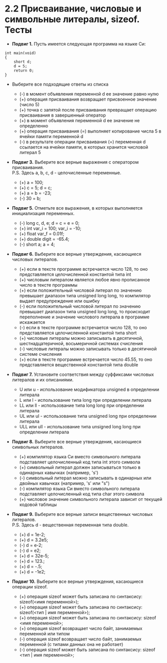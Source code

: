 # 2.2 Присваивание, числовые и символьные литералы, sizeof. Тесты

* **Подвиг 1.** Пусть имеется следующая программа на языке Си:  

```// Подвиг 1 - листинг к заданию
int main(void)  
{  
    short d;  
    d = 5;  
    return 0;  
}  
```

* Выберите все подходящие ответы из списка
  * (-) в момент объявления переменной d ее значение равно нулю
  * (+) операция присваивания возвращает присвоенное значение (число 5)
  * (+) точка с запятой после присваивания превращает операцию присваивания в завершенный оператор
  * (+) в момент объявления переменной d ее значение не определенно
  * (+) операция присваивания (=) выполняет копирование числа 5 в ячейки памяти переменной d
  * (-) в результате операции присваивания (=) переменная d ссылается на ячейки памяти, в которых хранится числовой литерал 5

* **Подвиг 3.** Выберите все верные выражения с оператором присваивания.  
P.S. Здесь a, b, c, d - целочисленные переменные.  
  * (+) a = 100;
  * (+) с = 5; d = c;
  * (+) a = b = -23;
  * (-) 30 = b;

* **Подвиг 5.** Отметьте все выражения, в которых выполняется инициализация переменных.
  * (-) long c, d, e; d = c = e = 0;
  * (+) int var_i = 100; var_i = -10;
  * (+) float var_f = 0.01f;
  * (+) double digit = -65.4;
  * (-) short a; a = 4;

* **Подвиг 6.** Выберите все верные утверждения, касающиеся числовых литералов.
  * (+) если в тексте программе встречается число 128, то оно представляется целочисленной константой типа int
  * (+) числовым литералом является любое явно прописанное число в тексте программы
  * (+) если положительный числовой литерал по значению превышает диапазон типа unsigned long long, то компилятор выдает предупреждение или ошибку
  * (-) если положительный числовой литерал по значению превышает диапазон типа unsigned long long, то происходит переполнение и значение числового литерала в программе искажается
  * (-) если в тексте программе встречается число 128, то оно представляется целочисленной константой типа short
  * (+) числовые литералы можно записывать в десятичной, шестнадцатеричной, восьмеричной системах счисления
  * (-) числовые литералы можно записывать только в десятичной системе счисления
  * (+) если в тексте программе встречается число 45.55, то оно представляется вещественной константой типа double

* **Подвиг 7.** Установите соответствия между суффиксами числовых литералов и их описаниями.
  * U или u - использование модификатора unsigned в определении литерала
  * L или l - использование типа long при определении литерала
  * LL или ll - использование типа long long при определении литерала
  * UL или ul - использование типа unsigned long при определении литерала
  * ULL или ull - использование типа unsigned long long при определении литерала

* **Подвиг 8.** Выберите все верные утверждения, касающиеся символьных литералов.
  * (+) компилятор языка Си вместо символьного литерала подставляет целочисленный код типа int этого символа
  * (+) символьный литерал должен записываться только в одинарных кавычках (например, 's')
  * (-) символьный литерал можно записывать в одинарных или двойных кавычках (например, 's' или "s")
  * (-) компилятор языка Си вместо символьного литерала подставляет целочисленный код типа char этого символа
  * (+) числовое значение символьного литерала зависит от текущей кодовой таблицы

* **Подвиг 9.** Выберите все верные записи вещественных числовых литералов.  
P.S. Здесь d - вещественная переменная типа double.  
  * (+) d = 1e-2;
  * (+) d = 3.2e5;
  * (-) d = e-2;
  * (-) d = e2;
  * (+) d = 32e-5;
  * (+) d = 123.;
  * (+) d = -.5;
  * (+) d = -1e2;

* **Подвиг 10.** Выберите все верные утверждения, касающиеся операции sizeof.
  * (+) операция sizeof может быть записана по синтаксису: sizeof(<имя переменной>);
  * (+) операция sizeof может быть записана по синтаксису: sizeof(<тип | имя переменной>);
  * (+) операция sizeof может быть записана по синтаксису: sizeof <имя переменной>;
  * (+) операция sizeof возвращает число байт, занимаемых переменной или типом
  * (-) операция sizeof возвращает число байт, занимаемых переменной (с типами данных она не работает)
  * (-) операция sizeof может быть записана по синтаксису: sizeof <тип | имя переменной>;
